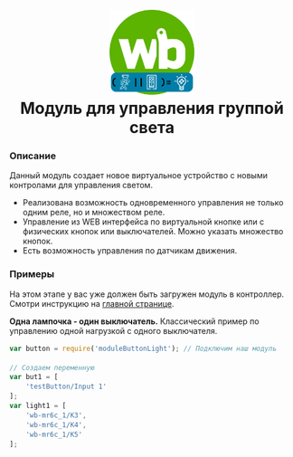 <h1 align="center">
  <br>
  <img style="float: center;" height="150" src="logo_moduleButtonLight.png">
  <br>
  <b>Модуль для управления группой света</b>
  <br>
</h1>


### Описание

Данный модуль создает новое виртуальное устройство с новыми контролами для управления светом. 

* Реализована возможность одновременного управления не только одним реле, но и множеством реле.
* Управление из WEB интерфейса по виртуальной кнопке или с физических кнопок или выключателей. Можно указать множество кнопок.
* Есть возможность управления по датчикам движения.

### Примеры

На этом этапе у вас уже должен быть загружен модуль в контроллер. Смотри инструкцию на [главной странице](https://github.com/SmithLEDs/wb_module/tree/main).

**Одна лампочка - один выключатель.** Классический пример по управлению одной нагрузкой с одного выключателя.

```js
var button = require('moduleButtonLight'); // Подключим наш модуль

// Создаем переменную
var but1 = [
    'testButton/Input 1'
];
var light1 = [ 
    'wb-mr6c_1/K3',                     
    'wb-mr6c_1/K4',
    'wb-mr6c_1/K5'
]; 
```